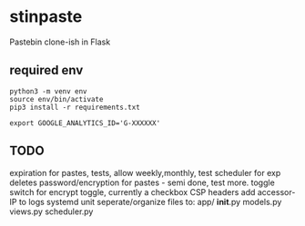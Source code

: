 # stinpaste

Pastebin clone-ish in Flask


## required env
```
python3 -m venv env
source env/bin/activate
pip3 install -r requirements.txt
```

`export GOOGLE_ANALYTICS_ID='G-XXXXXX'`

## TODO 
expiration for pastes, tests, allow weekly,monthly, test scheduler for exp deletes
password/encryption for pastes - semi done, test more. 
toggle switch for encrypt toggle, currently a checkbox
CSP headers
add accessor-IP to logs
systemd unit
seperate/organize files to:
app/
  __init__.py
  models.py
  views.py
  scheduler.py

